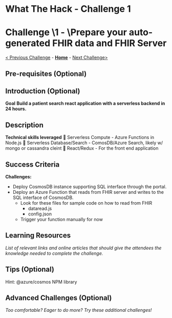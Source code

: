 # What The Hack - Challenge 1

# Challenge \1 - \Prepare your auto-generated FHIR data and FHIR Server

[< Previous Challenge](./Challenge-X-1.md) - **[Home](../readme.md)** - [Next Challenge>](./Challenge-X+1.md)

## Pre-requisites (Optional)

## Introduction (Optional)

**Goal**
**Build a patient search react application with a serverless backend in 24 hours.**



## Description

**Technical skills leveraged**
 Serverless Compute - Azure Functions in Node.js
 Serverless Database/Search - ComosDB/Azure Search, likely w/ mongo or cassandra cleint
 React/Redux - For the front end application

## Success Criteria

**Challenges:**
- Deploy CosmosDB instance supporting SQL interface through the portal.
- Deploy an Azure Function that reads from FHIR server and writes to the SQL interface of CosmosDB.
    - Look for these files for sample code on how to read from FHIR
        - dataread.js
        - config.json
    - Trigger your function manually for now


## Learning Resources

*List of relevant links and online articles that should give the attendees the knowledge needed to complete the challenge.*

## Tips (Optional)

Hint: @azure/cosmos NPM library

## Advanced Challenges (Optional)

*Too comfortable?  Eager to do more?  Try these additional challenges!*

